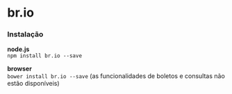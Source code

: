 # br.io 

### Instalação

**node.js**  
`npm install br.io --save`

**browser**  
`bower install br.io --save` (as funcionalidades de boletos e consultas não estão disponíveis)

 